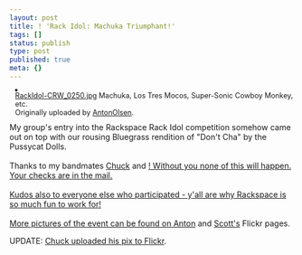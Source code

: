 ```yaml
---
layout: post
title: ! 'Rack Idol: Machuka Triumphant!'
tags: []
status: publish
type: post
published: true
meta: {}
---
```

<div style="float: right; margin-left: 10px; margin-bottom: 10px;">
 <a href="http://www.flickr.com/photos/antonolsen/405260482/" title="photo sharing"><img src="http://farm1.static.flickr.com/149/405260482_810367782d_m.jpg" alt="" style="border: solid 2px #000000;" /></a>
 <br />
 <span style="font-size: 0.9em; margin-top: 0px;">
  <a href="http://www.flickr.com/photos/antonolsen/405260482/">RackIdol-CRW_0250.jpg</a>
Machuka, Los Tres Mocos, Super-Sonic Cowboy Monkey, etc.  <br />
  Originally uploaded by <a href="http://www.flickr.com/people/antonolsen/">AntonOlsen</a>.
 </span>
</div>
My group's entry into the Rackspace Rack Idol competition somehow came out on top with our rousing Bluegrass rendition of "Don't Cha" by the Pussycat Dolls.<br />
<br />
Thanks to my bandmates <a href="http://thethiers.com/">Chuck</a> and <a href="http://blog.erdener.org/"Kaan</a>!  Without you none of this will happen.  Your checks are in the mail.<br />
<br />
Kudos also to everyone else who participated - y'all are why Rackspace is so much fun to work for!<br />
<br />
More pictures of the event can be found on <a href="http://flickr.com/photos/antonolsen/sets/72157594561013908/">Anton</a> and <a href="http://flickr.com/photos/scottsimpson/sets/72157594561950851/">Scott's</a> Flickr pages.
<br clear="all" />

UPDATE: <a href="http://flickr.com/photos/thethiers/sets/72157594563174436/">Chuck uploaded his pix to Flickr</a>.
